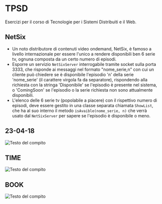 # TPSD

Esercizi per il corso di Tecnologie per i Sistemi Distribuiti e il Web.

## NetSix
* Un noto distributore di contenuti video ondemand, NetSix, è famoso a livello internazionale per essere l'unico a rendere disponibili ben 6 serie tv, ognuna composta da un certo numero di episodi.
* Esporre un servizio `NetSixServer` interrogabile tramite socket sulla porta 3333, che risponde ai messaggi nel formato "nome_serie,n" con cui un cliente può chiedere se è disponibile l'episodio 'n' 
della serie 'nome_serie' (il carattere virgola fa da separatore), rispondendo alla richiesta con la stringa 'Disponibile' se l'episodio è presente nel sistema, o 'ComingSoon' se l'episodio o la serie
richiesta non sono attualmente disponibili.
* L'elenco delle 6 serie tv (popolabile a piacere) con il rispettivo numero di episodi, deve essere gestito in una classe separata chiamata `ShowList`, che ha al suo interno il metodo
`isAvaible(nome_serie, n)` che verrà usato dal `NetSixServer` per sapere se l'episodio è disponibile o meno.

## 23-04-18
![Testo del compito](https://gitlab.com/Datalux/tpsd/blob/master/23-04-18/testo.png)

## TIME
![Testo del compito](https://gitlab.com/Datalux/tpsd/blob/master/TIME/testo.png)

## BOOK
![Testo del compito](https://gitlab.com/Datalux/tpsd/blob/master/BOOK/testo.png)

